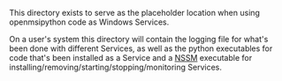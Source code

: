 This directory exists to serve as the placeholder location when using openmsipython code as Windows Services.

On a user's system this directory will contain the logging file for what's been done with different Services, as well as the python executables for code that's been installed as a Service and a [NSSM](https://nssm.cc/) executable for installing/removing/starting/stopping/monitoring Services.